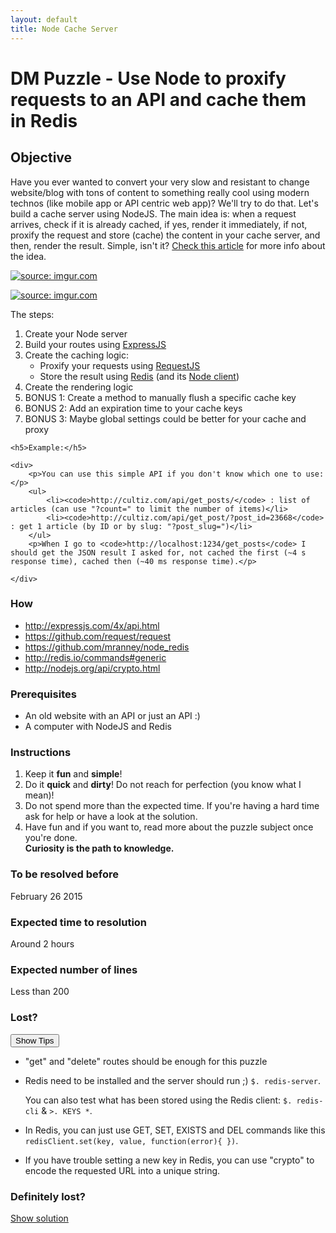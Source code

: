 ```yaml
---
layout: default
title: Node Cache Server
---
```

<h1>DM Puzzle - Use Node to proxify requests to an API and cache them in Redis</h1>

<h2>Objective</h2>

<div>
    <p>Have you ever wanted to convert your very slow and resistant to change website/blog with tons of content to something really cool using modern technos (like mobile app or API centric web app)? We'll try to do that. Let's build a cache server using NodeJS. The main idea is: when a request arrives, check if it is already cached, if yes, render it immediately, if not, proxify the request and store (cache) the content in your cache server, and then, render the result. Simple, isn't it? <a href="http://www.1001.io/improve-wordpress-with-nodejs/" target="_blank">Check this article</a> for more info about the idea.</p>
    <p><a href="http://imgur.com/3b0U478"><img src="http://i.imgur.com/3b0U478.png" title="source: imgur.com" /></a></p>
    <p><a href="http://imgur.com/w0GGNHB"><img src="http://i.imgur.com/w0GGNHB.png" title="source: imgur.com" /></a></p>
    <p>The steps:</p>
    <ol>
        <li>Create your Node server</li>
        <li>Build your routes using <a href="http://expressjs.com/4x/api.html" target="_blank">ExpressJS</a></li>
        <li>Create the caching logic:
            <ul>
                <li>Proxify your requests using <a href="https://github.com/request/request" target="_blank">RequestJS</a></li>
                <li>Store the result using <a href="http://redis.io/topics/quickstart" target="_blank">Redis</a> (and its <a href="https://github.com/mranney/node_redis" target="_blank">Node client</a>)</li>
            </ul>
        </li>
        <li>Create the rendering logic</li>
        <li>BONUS 1: Create a method to manually flush a specific cache key</li>
        <li>BONUS 2: Add an expiration time to your cache keys</li>
        <li>BONUS 3: Maybe global settings could be better for your cache and proxy</li>
    </ol>

    <h5>Example:</h5>

    <div>
        <p>You can use this simple API if you don't know which one to use:</p>
        <ul>
            <li><code>http://cultiz.com/api/get_posts/</code> : list of articles (can use "?count=" to limit the number of items)</li>
            <li><code>http://cultiz.com/api/get_post/?post_id=23668</code> : get 1 article (by ID or by slug: "?post_slug=")</li>
        </ul>
        <p>When I go to <code>http://localhost:1234/get_posts</code> I should get the JSON result I asked for, not cached the first (~4 s response time), cached then (~40 ms response time).</p>

    </div>
</div>

<h3>How</h3>
<div>
    <!-- Links to relevant documentation here -->
    <ul>
        <li><a href="http://expressjs.com/4x/api.html" target="_blank">http://expressjs.com/4x/api.html</a></li>
        <li><a href="https://github.com/request/request" target="_blank">https://github.com/request/request</a></li>
        <li><a href="https://github.com/mranney/node_redis" target="_blank">https://github.com/mranney/node_redis</a></li>
        <li><a href="http://redis.io/commands#generic" target="_blank">http://redis.io/commands#generic</a></li>
        <li><a href="http://nodejs.org/api/crypto.html" target="_blank">http://nodejs.org/api/crypto.html</a></li>
    </ul>
</div>

<h3>Prerequisites</h3>

<div>
    <ul>
        <li>An old website with an API or just an API :)</li>
        <li>A computer with NodeJS and Redis</li>
    </ul>
</div>

<h3>Instructions</h3>

<div>
    <ol>
        <li>Keep it <strong>fun</strong> and <strong>simple</strong>!</li>
        <li>Do it <strong>quick</strong> and <strong>dirty</strong>! Do not reach for perfection (you know what I mean)!</li>
        <li>Do not spend more than the expected time. If you're having a hard time ask for help or have a look at the solution.</li>
        <li>
            Have fun and if you want to, read more about the puzzle subject once you're done.<br>
            <strong>Curiosity is the path to knowledge.</strong>
        </li>
    </ol>
</div>

<h3>To be resolved before</h3>
<div>
    <p>February 26 2015</p>
</div>

<h3>Expected time to resolution</h3>
<div>
    <p>Around 2 hours</p>
</div>

<h3>Expected number of lines</h3>
<div>
    <p>Less than 200</p>
</div>

<h3>Lost?</h3>
<div>
    <button class="show-tips" id="show-tips">Show Tips</button>
    <div id="tips">
        <ul>
            <li>
                <p>"get" and "delete" routes should be enough for this puzzle</p>
            </li>
            <li>
                <p>Redis need to be installed and the server should run ;) <code>$. redis-server</code>.</p>
                <p>You can also test what has been stored using the Redis client: <code>$. redis-cli</code> & <code>>. KEYS *</code>.</p>
            </li>
            <li>
                <p>In Redis, you can just use GET, SET, EXISTS and DEL commands like this <code>redisClient.set(key, value, function(error){ })</code>.</p>
            </li>
            <li>
                <p>If you have trouble setting a new key in Redis, you can use "crypto" to encode the requested URL into a unique string.</p>
            </li>
        </ul>
    </div>
</div>

<h3>Definitely lost?</h3>
<div>
    <p><a target="_blank" href="https://github.com/dailymotion/puzzles/tree/tristan-libersat/node-cache-server">Show solution</a></p>
</div>
</div>
